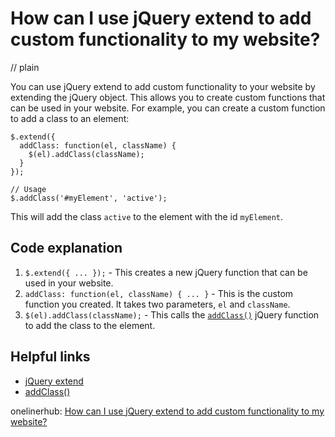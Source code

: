 # How can I use jQuery extend to add custom functionality to my website?
// plain

You can use jQuery extend to add custom functionality to your website by extending the jQuery object. This allows you to create custom functions that can be used in your website. For example, you can create a custom function to add a class to an element:

```
$.extend({
  addClass: function(el, className) {
    $(el).addClass(className);
  }
});

// Usage
$.addClass('#myElement', 'active');
```

This will add the class `active` to the element with the id `myElement`.

## Code explanation


1. `$.extend({ ... });` - This creates a new jQuery function that can be used in your website.
2. `addClass: function(el, className) { ... }` - This is the custom function you created. It takes two parameters, `el` and `className`.
3. `$(el).addClass(className);` - This calls the [`addClass()`](https://api.jquery.com/addClass/) jQuery function to add the class to the element.

## Helpful links

- [jQuery extend](https://api.jquery.com/jQuery.extend/)
- [addClass()](https://api.jquery.com/addClass/)

onelinerhub: [How can I use jQuery extend to add custom functionality to my website?](https://onelinerhub.com/jquery/how-can-i-use-jquery-extend-to-add-custom-functionality-to-my-website)